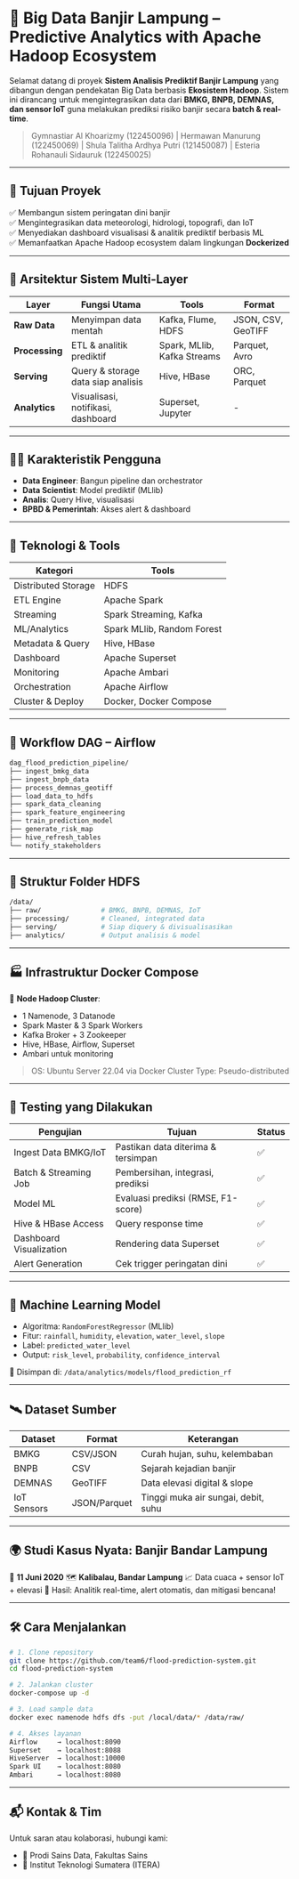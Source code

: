 # 🌊 Big Data Banjir Lampung – Predictive Analytics with Apache Hadoop Ecosystem

Selamat datang di proyek **Sistem Analisis Prediktif Banjir Lampung** yang dibangun dengan pendekatan Big Data berbasis **Ekosistem Hadoop**. Sistem ini dirancang untuk mengintegrasikan data dari **BMKG, BNPB, DEMNAS, dan sensor IoT** guna melakukan prediksi risiko banjir secara **batch & real-time**.

> Gymnastiar Al Khoarizmy (122450096) | Hermawan Manurung (122450069) | Shula Talitha Ardhya Putri (121450087) | Esteria Rohanauli Sidauruk (122450025)

---

## 📌 Tujuan Proyek

✅ Membangun sistem peringatan dini banjir  
✅ Mengintegrasikan data meteorologi, hidrologi, topografi, dan IoT  
✅ Menyediakan dashboard visualisasi & analitik prediktif berbasis ML  
✅ Memanfaatkan Apache Hadoop ecosystem dalam lingkungan **Dockerized**

---

## 🧱 Arsitektur Sistem Multi-Layer

| Layer              | Fungsi Utama                             | Tools                        | Format              |
|-------------------|-------------------------------------------|------------------------------|---------------------|
| **Raw Data**       | Menyimpan data mentah                    | Kafka, Flume, HDFS           | JSON, CSV, GeoTIFF  |
| **Processing**     | ETL & analitik prediktif                | Spark, MLlib, Kafka Streams  | Parquet, Avro       |
| **Serving**        | Query & storage data siap analisis       | Hive, HBase                  | ORC, Parquet        |
| **Analytics**      | Visualisasi, notifikasi, dashboard       | Superset, Jupyter            | -                   |

---

## 🧑‍💻 Karakteristik Pengguna

- **Data Engineer**: Bangun pipeline dan orchestrator
- **Data Scientist**: Model prediktif (MLlib)
- **Analis**: Query Hive, visualisasi
- **BPBD & Pemerintah**: Akses alert & dashboard

---

## 🔧 Teknologi & Tools

| Kategori             | Tools                                 |
|----------------------|----------------------------------------|
| Distributed Storage  | HDFS                                  |
| ETL Engine           | Apache Spark                          |
| Streaming            | Spark Streaming, Kafka                |
| ML/Analytics         | Spark MLlib, Random Forest            |
| Metadata & Query     | Hive, HBase                           |
| Dashboard            | Apache Superset                       |
| Monitoring           | Apache Ambari                         |
| Orchestration        | Apache Airflow                        |
| Cluster & Deploy     | Docker, Docker Compose                |

---

## 🔄 Workflow DAG – Airflow

```bash
dag_flood_prediction_pipeline/
├── ingest_bmkg_data
├── ingest_bnpb_data
├── process_demnas_geotiff
├── load_data_to_hdfs
├── spark_data_cleaning
├── spark_feature_engineering
├── train_prediction_model
├── generate_risk_map
├── hive_refresh_tables
└── notify_stakeholders
````

---

## 📂 Struktur Folder HDFS

```bash
/data/
├── raw/               # BMKG, BNPB, DEMNAS, IoT
├── processing/        # Cleaned, integrated data
├── serving/           # Siap diquery & divisualisasikan
├── analytics/         # Output analisis & model
```

---

## 🏭 Infrastruktur Docker Compose

📌 **Node Hadoop Cluster**:

* 1 Namenode, 3 Datanode
* Spark Master & 3 Spark Workers
* Kafka Broker + 3 Zookeeper
* Hive, HBase, Airflow, Superset
* Ambari untuk monitoring

> OS: Ubuntu Server 22.04 via Docker
> Cluster Type: Pseudo-distributed

---

## 🧪 Testing yang Dilakukan

| Pengujian               | Tujuan                             | Status |
| ----------------------- | ---------------------------------- | ------ |
| Ingest Data BMKG/IoT    | Pastikan data diterima & tersimpan | ✅      |
| Batch & Streaming Job   | Pembersihan, integrasi, prediksi   | ✅      |
| Model ML                | Evaluasi prediksi (RMSE, F1-score) | ✅      |
| Hive & HBase Access     | Query response time                | ✅      |
| Dashboard Visualization | Rendering data Superset            | ✅      |
| Alert Generation        | Cek trigger peringatan dini        | ✅      |

---

## 🧠 Machine Learning Model

* Algoritma: `RandomForestRegressor` (MLlib)
* Fitur: `rainfall`, `humidity`, `elevation`, `water_level`, `slope`
* Label: `predicted_water_level`
* Output: `risk_level`, `probability`, `confidence_interval`

📌 Disimpan di: `/data/analytics/models/flood_prediction_rf`

---

## 🛰️ Dataset Sumber

| Dataset     | Format       | Keterangan                          |
| ----------- | ------------ | ----------------------------------- |
| BMKG        | CSV/JSON     | Curah hujan, suhu, kelembaban       |
| BNPB        | CSV          | Sejarah kejadian banjir             |
| DEMNAS      | GeoTIFF      | Data elevasi digital & slope        |
| IoT Sensors | JSON/Parquet | Tinggi muka air sungai, debit, suhu |

---

## 🌍 Studi Kasus Nyata: Banjir Bandar Lampung

📅 **11 Juni 2020**
🗺️ **Kalibalau, Bandar Lampung**
📈 Data cuaca + sensor IoT + elevasi
📢 Hasil: Analitik real-time, alert otomatis, dan mitigasi bencana!

---

## 🛠️ Cara Menjalankan

```bash
# 1. Clone repository
git clone https://github.com/team6/flood-prediction-system.git
cd flood-prediction-system

# 2. Jalankan cluster
docker-compose up -d

# 3. Load sample data
docker exec namenode hdfs dfs -put /local/data/* /data/raw/

# 4. Akses layanan
Airflow     → localhost:8090  
Superset    → localhost:8088  
HiveServer  → localhost:10000  
Spark UI    → localhost:8080  
Ambari      → localhost:8080
```

---

## 📬 Kontak & Tim

Untuk saran atau kolaborasi, hubungi kami:

* 🏫 Prodi Sains Data, Fakultas Sains
* 📍 Institut Teknologi Sumatera (ITERA)
